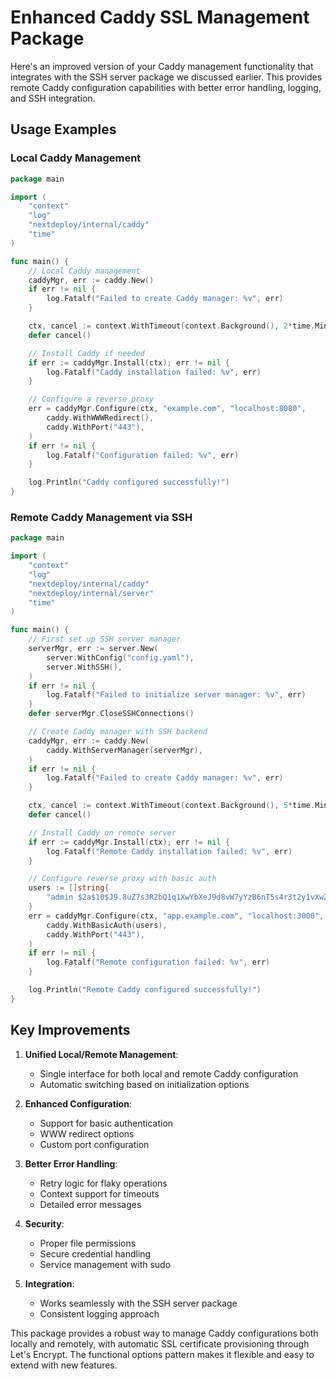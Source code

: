 # Enhanced Caddy SSL Management Package

Here's an improved version of your Caddy management functionality that integrates with the SSH server package we discussed earlier. This provides remote Caddy configuration capabilities with better error handling, logging, and SSH integration.

## Usage Examples

### Local Caddy Management

```go
package main

import (
	"context"
	"log"
	"nextdeploy/internal/caddy"
	"time"
)

func main() {
	// Local Caddy management
	caddyMgr, err := caddy.New()
	if err != nil {
		log.Fatalf("Failed to create Caddy manager: %v", err)
	}

	ctx, cancel := context.WithTimeout(context.Background(), 2*time.Minute)
	defer cancel()

	// Install Caddy if needed
	if err := caddyMgr.Install(ctx); err != nil {
		log.Fatalf("Caddy installation failed: %v", err)
	}

	// Configure a reverse proxy
	err = caddyMgr.Configure(ctx, "example.com", "localhost:8080",
		caddy.WithWWWRedirect(),
		caddy.WithPort("443"),
	)
	if err != nil {
		log.Fatalf("Configuration failed: %v", err)
	}

	log.Println("Caddy configured successfully!")
}
```

### Remote Caddy Management via SSH

```go
package main

import (
	"context"
	"log"
	"nextdeploy/internal/caddy"
	"nextdeploy/internal/server"
	"time"
)

func main() {
	// First set up SSH server manager
	serverMgr, err := server.New(
		server.WithConfig("config.yaml"),
		server.WithSSH(),
	)
	if err != nil {
		log.Fatalf("Failed to initialize server manager: %v", err)
	}
	defer serverMgr.CloseSSHConnections()

	// Create Caddy manager with SSH backend
	caddyMgr, err := caddy.New(
		caddy.WithServerManager(serverMgr),
	)
	if err != nil {
		log.Fatalf("Failed to create Caddy manager: %v", err)
	}

	ctx, cancel := context.WithTimeout(context.Background(), 5*time.Minute)
	defer cancel()

	// Install Caddy on remote server
	if err := caddyMgr.Install(ctx); err != nil {
		log.Fatalf("Remote Caddy installation failed: %v", err)
	}

	// Configure reverse proxy with basic auth
	users := []string{
		"admin $2a$10$J9.8uZ7s3R2bQ1q1XwYbXeJ9d8vW7yYzB6nT5s4r3t2y1vXwZxXbC", // bcrypt hash
	}
	err = caddyMgr.Configure(ctx, "app.example.com", "localhost:3000",
		caddy.WithBasicAuth(users),
		caddy.WithPort("443"),
	)
	if err != nil {
		log.Fatalf("Remote configuration failed: %v", err)
	}

	log.Println("Remote Caddy configured successfully!")
}
```

## Key Improvements

1. **Unified Local/Remote Management**:
   - Single interface for both local and remote Caddy configuration
   - Automatic switching based on initialization options

2. **Enhanced Configuration**:
   - Support for basic authentication
   - WWW redirect options
   - Custom port configuration

3. **Better Error Handling**:
   - Retry logic for flaky operations
   - Context support for timeouts
   - Detailed error messages

4. **Security**:
   - Proper file permissions
   - Secure credential handling
   - Service management with sudo

5. **Integration**:
   - Works seamlessly with the SSH server package
   - Consistent logging approach

This package provides a robust way to manage Caddy configurations both locally and remotely, with automatic SSL certificate provisioning through Let's Encrypt. The functional options pattern makes it flexible and easy to extend with new features.
